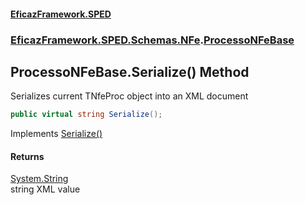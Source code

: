 #### [EficazFramework.SPED](EficazFrameworkSPED.md 'EficazFramework SPED')
### [EficazFramework.SPED.Schemas.NFe](EficazFramework.SPED.Schemas.NFe.md 'EficazFramework.SPED.Schemas.NFe').[ProcessoNFeBase](EficazFramework.SPED.Schemas.NFe/ProcessoNFeBase.md 'EficazFramework.SPED.Schemas.NFe.ProcessoNFeBase')

## ProcessoNFeBase.Serialize() Method

Serializes current TNfeProc object into an XML document

```csharp
public virtual string Serialize();
```

Implements [Serialize()](EficazFramework.SPED.Schemas/IXmlSpedDocument/Serialize().md 'EficazFramework.SPED.Schemas.IXmlSpedDocument.Serialize()')

#### Returns
[System.String](https://docs.microsoft.com/en-us/dotnet/api/System.String 'System.String')  
string XML value